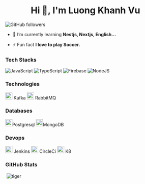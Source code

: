 <h1 align="center">Hi 👋, I'm Luong Khanh Vu</h1>

![GitHub followers](https://img.shields.io/github/followers/kvu-luong?logo=GitHub&style=for-the-badge)

- 🌱 I’m currently learning **Nestjs, Nextjs, English...**

- ⚡ Fun fact **I love to play Soccer.**

### Tech Stacks
![JavaScript](https://img.shields.io/badge/javascript-%23323330.svg?style=for-the-badge&logo=javascript&logoColor=%23F7DF1E)
![TypeScript](https://img.shields.io/badge/typescript-%23007ACC.svg?style=for-the-badge&logo=typescript&logoColor=white)
![Firebase](https://img.shields.io/badge/firebase-%23039BE5.svg?style=for-the-badge&logo=firebase) 
![NodeJS](https://img.shields.io/badge/node.js-6DA55F?style=for-the-badge&logo=node.js&logoColor=white)
### Technologies
<img src="https://encrypted-tbn0.gstatic.com/images?q=tbn:ANd9GcRMpcmpYt4fJjsJ1V-MptAANqXO_4J7v0n2zw&usqp=CAU" alt="Kafka" width="22" height="22"/> Kafka
<img src="https://www.rabbitmq.com/img/logo-rabbitmq.svg" alt="RabbitMQ" width="22" height="22"/> RabbitMQ

### Databases
<img src="https://www.postgresql.org/media/img/about/press/elephant.png" alt="postgresql" width="22" height="22"/>Postgresql
<img src="https://webimages.mongodb.com/_com_assets/cms/kuzt9r42or1fxvlq2-Meta_Generic.png" alt="postgresql" width="22" height="22"/>MongoDB

### Devops
<img src="https://encrypted-tbn0.gstatic.com/images?q=tbn:ANd9GcQT1ZTJ03T3AfpALmvJNkxapv_1qTDxJNA5qA&usqp=CAU" alt="Jenkins" width="22" height="22"/> Jenkins
<img src="https://encrypted-tbn0.gstatic.com/images?q=tbn:ANd9GcSmpkHiQfMI8Iny_fyN5D7Yfr6t72SbgKHy2g&usqp=CAU" alt="CircleCi" width="22" height="22"/> CircleCi
<img src="https://kubernetes.io/images/nav_logo.svg" alt="K8" width="22" height="22"/> K8

### GitHub Stats
<p>&nbsp;<img align="center" src="https://github-readme-stats.vercel.app/api?username=kvu-luong&show_icons=true" alt="tiger" /></p>
